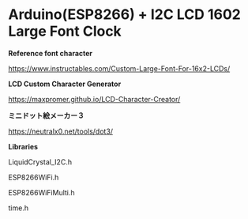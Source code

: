 # Arduino(ESP8266) + I2C LCD 1602 Large Font Clock

**Reference font character**

  https://www.instructables.com/Custom-Large-Font-For-16x2-LCDs/
  
**LCD Custom Character Generator**

  https://maxpromer.github.io/LCD-Character-Creator/

**ミニドット絵メーカー３**

  https://neutralx0.net/tools/dot3/


**Libraries**

  LiquidCrystal_I2C.h
  
  ESP8266WiFi.h
  
  ESP8266WiFiMulti.h
  
  time.h

